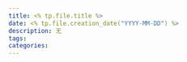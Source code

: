 ```yaml
---
title: <% tp.file.title %>
date: <% tp.file.creation_date("YYYY-MM-DD") %>
description: 无
tags: 
categories:
---
```

